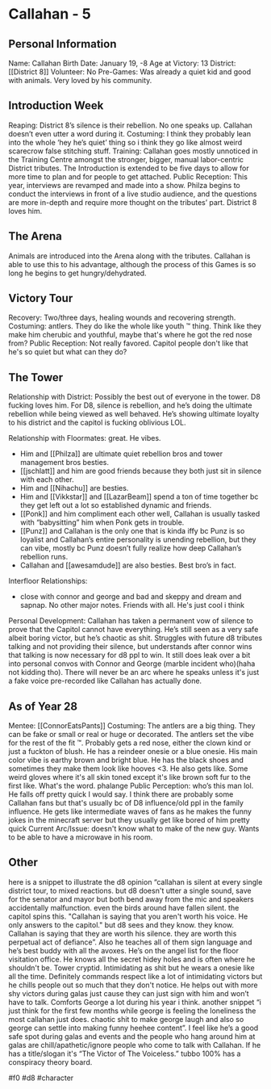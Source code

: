 # Callahan - 5

## Personal Information
Name: Callahan
Birth Date: January 19, -8
Age at Victory: 13
District: [[District 8]]
Volunteer: No
Pre-Games: Was already a quiet kid and good with animals. Very loved by his community.

## Introduction Week
Reaping: District 8’s silence is their rebellion. No one speaks up. Callahan doesn’t even utter a word during it.
Costuming: I think they probably lean into the whole ‘hey he’s quiet’ thing so i think they go like almost weird scarecrow false stitching stuff.
Training: Callahan goes mostly unnoticed in the Training Centre amongst the stronger, bigger, manual labor-centric District tributes. The Introduction is extended to be five days to allow for more time to plan and for people to get attached.
Public Reception: This year, interviews are revamped and made into a show. Philza begins to conduct the interviews in front of a live studio audience, and the questions are more in-depth and require more thought on the tributes’ part. District 8 loves him.

## The Arena
Animals are introduced into the Arena along with the tributes. Callahan is able to use this to his advantage, although the process of this Games is so long he begins to get hungry/dehydrated.

## Victory Tour
Recovery: Two/three days, healing wounds and recovering strength.
Costuming: antlers. They do like the whole like youth ™ thing. Think like they make him cherubic and youthful, maybe that's where he got the red nose from?
Public Reception: Not really favored. Capitol people don't like that he's so quiet but what can they do?

## The Tower
Relationship with District: Possibly the best out of everyone in the tower. D8 fucking loves him. For D8, silence is rebellion, and he’s doing the ultimate rebellion while being viewed as well behaved. He’s showing ultimate loyalty to his district and the capitol is fucking oblivious LOL.

Relationship with Floormates: great. He vibes. 
- Him and [[Philza]] are ultimate quiet rebellion bros and tower management bros besties. 
- [[jschlatt]] and him are good friends because they both just sit in silence with each other. 
- Him and [[Nihachu]] are besties. 
- Him and [[Vikkstar]] and [[LazarBeam]] spend a ton of time together bc they get left out a lot so established dynamic and friends. 
- [[Ponk]] and him compliment each other well, Callahan is usually tasked with “babysitting” him when Ponk gets in trouble. 
- [[Punz]] and Callahan is the only one that is kinda iffy bc Punz is so loyalist and Callahan’s entire personality is unending rebellion, but they can vibe, mostly bc Punz doesn’t fully realize how deep Callahan’s rebellion runs. 
- Callahan and [[awesamdude]] are also besties. Best bro’s in fact.

Interfloor Relationships: 
- close with connor and george and bad and skeppy and dream and sapnap. No other major notes. Friends with all. He's just cool i think

Personal Development: Callahan has taken a permanent vow of silence to prove that the Capitol cannot have everything. He’s still seen as a very safe albeit boring victor, but he’s chaotic as shit. Struggles with future d8 tributes talking and not providing their silence, but understands after connor wins that talking is now necessary for d8 ppl to win. It still does leak over a bit into personal convos with Connor and George (marble incident who)(haha not kidding tho). There will never be an arc where he speaks unless it's just a fake voice pre-recorded like Callahan has actually done.

## As of Year 28
Mentee: [[ConnorEatsPants]]
Costuming:  The antlers are a big thing. They can be fake or small or real or huge or decorated. The antlers set the vibe for the rest of the fit ™. Probably gets a red nose, either the clown kind or just a fuckton of blush. He has a reindeer onesie or a blue onesie. His main color vibe is earthy brown and bright blue. He has the black shoes and sometimes they make them look like hooves <3. He also gets like. Some weird gloves where it's all skin toned except it's like brown soft fur to the first like. What's the word. phalange
Public Perception: who’s this man lol. He falls off pretty quick I would say. I think there are probably some Callahan fans but that's usually bc of D8 influence/old ppl in the family influence. He gets like intermediate waves of fans as he makes the funny jokes in the minecraft server but they usually get like bored of him pretty quick
Current Arc/Issue: doesn't know what to make of the new guy. Wants to be able to have a microwave in his room.

## Other 
here is a snippet to illustrate the d8 opinion 
“callahan is silent at every single district tour, to mixed reactions. but d8 doesn't utter a single sound, save for the senator and mayor but both bend away from the mic and speakers accidentally malfunction. even the birds around have fallen silent. the capitol spins this. "Callahan is saying that you aren't worth his voice. He only answers to the capitol." but d8 sees and they know. they know. Callahan is saying that they are worth his silence. they are worth this perpetual act of defiance”. 
Also he teaches all of them sign language and he’s best buddy with all the avoxes. He’s on the angel list for the floor visitation office. He knows all the secret hidey holes and is often where he shouldn't be. Tower cryptid. Intimidating as shit but he wears a onesie like all the time. Definitely commands respect like a lot of intimidating victors but he chills people out so much that they don't notice. He helps out with more shy victors during galas just cause they can just sign with him and won’t have to talk. Comforts George a lot during his year i think.
another snippet “i just think for the first few months while george is feeling the loneliness the most callahan just does. chaotic shit to make george laugh and also so george can settle into making funny heehee content”. I feel like he’s a good safe spot during galas and events and the people who hang around him at galas are chill/apathetic/ignore people who come to talk with Callahan. If he has a title/slogan it's “The Victor of The Voiceless.” tubbo 100% has a conspiracy theory board.

#f0 #d8 #character